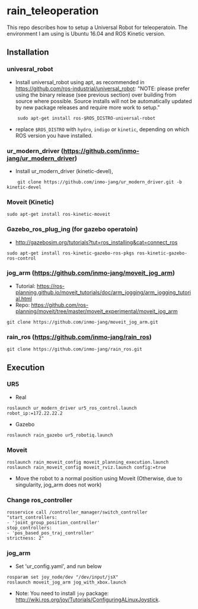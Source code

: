 # rain_teleoperation

This repo describes how to setup a Universal Robot for teleoperatoin. The environment I am using is Ubuntu 16.04 and ROS Kinetic version. 

## Installation

### univesral_robot
- Install universal_robot using apt, as recommended in https://github.com/ros-industrial/universal_robot: 
       "NOTE: please prefer using the binary release (see previous section) over building from source where possible. Source installs will not be automatically updated by new package releases and require more work to setup."

```
    sudo apt-get install ros-$ROS_DISTRO-universal-robot
```

- replace `$ROS_DISTRO` with `hydro`, `indigo` or `kinetic`, depending on which ROS version you have installed.



### ur_modern_driver (https://github.com/inmo-jang/ur_modern_driver)

- Install ur_modern_driver (kinetic-devel), 

```
    git clone https://github.com/inmo-jang/ur_modern_driver.git -b kinetic-devel
```   

### Moveit (Kinetic)

```
sudo apt-get install ros-kinetic-moveit
```

### Gazebo_ros_plug_ing (for gazebo operatoin) 

- http://gazebosim.org/tutorials?tut=ros_installing&cat=connect_ros

```
sudo apt-get install ros-kinetic-gazebo-ros-pkgs ros-kinetic-gazebo-ros-control
```

### jog_arm (https://github.com/inmo-jang/moveit_jog_arm)

- Tutorial: https://ros-planning.github.io/moveit_tutorials/doc/arm_jogging/arm_jogging_tutorial.html
- Repo: https://github.com/ros-planning/moveit/tree/master/moveit_experimental/moveit_jog_arm

```
git clone https://github.com/inmo-jang/moveit_jog_arm.git
```


### rain_ros (https://github.com/inmo-jang/rain_ros)
```
git clone https://github.com/inmo-jang/rain_ros.git
```



## Execution

### UR5 

* Real
```
roslaunch ur_modern_driver ur5_ros_control.launch robot_ip:=172.22.22.2
```

* Gazebo

```
roslaunch rain_gazebo ur5_robotiq.launch
```

### Moveit

```
roslaunch rain_moveit_config moveit_planning_execution.launch
roslaunch rain_moveit_config moveit_rviz.launch config:=true
```

- Move the robot to a normal position using Moveit (Otherwise, due to singularity, jog_arm does not work)


### Change ros_controller

```
rosservice call /controller_manager/switch_controller "start_controllers:
- 'joint_group_position_controller'
stop_controllers:
- 'pos_based_pos_traj_controller'
strictness: 2"
```

### jog_arm

- Set 'ur_config.yaml', and run below 

```
rosparam set joy_node/dev "/dev/input/jsX"
roslaunch moveit_jog_arm jog_with_xbox.launch
```

- Note: You need to install `joy` package: http://wiki.ros.org/joy/Tutorials/ConfiguringALinuxJoystick. 




